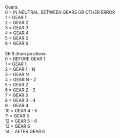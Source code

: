 Gears:<br>
  0 = IN NEUTRAL, BETWEEN GEARS OR OTHER ERROR<br>
  1 = GEAR 1<br>
  2 = GEAR 2<br>
  3 = GEAR 3<br>
  4 = GEAR 4<br>
  5 = GEAR 5<br>
  6 = GEAR 6<br>
  <br>
Shift drum positions:<br>
  0 = BEFORE GEAR 1<br>
  1 = GEAR 1<br>
  2 = GEAR 1 - N<br>
  3 = GEAR N<br>
  4 = GEAR N - 2<br>
  5 = GEAR 2<br>
  6 = GEAR 2 - 3<br>
  7 = GEAR 3<br>
  8 = GEAR 3 - 4<br>
  9 = GEAR 4<br>
  10 = GEAR 4 - 5<br>
  11 = GEAR 5<br>
  12 = GEAR 5 - 6<br>
  13 = GEAR 6<br>
  14 = AFTER GEAR 6<br>

